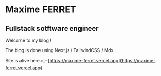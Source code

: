 # Maxime FERRET

## Fullstack sotftware engineer

Welcome to my blog !

The blog is done using Next.js / TailwindCSS / Mdx

Site is alive here 👉 [https://maxime-ferret.vercel.app](https://maxime-ferret.vercel.app)
